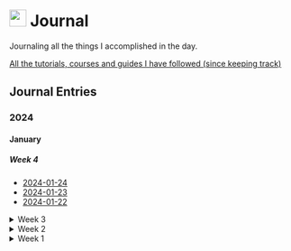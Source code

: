 <h1><img src="https://emojis.slackmojis.com/emojis/images/1648075155/56583/journal.gif?1648075155" width="30"/> Journal </h1>

<p>Journaling all the things I accomplished in the day.</p>

<a href="courses-tutorials-and-guides.md">All the tutorials, courses and guides I have followed (since keeping track)</a>

<h2>Journal Entries</h2>
<h3>2024</h3>
<h4>January</h4>
<h5>Week 4</h5>
<ul>
    <li><a href="2024/01-January/Week 4/2024-01-24.md">2024-01-24</a></li>
    <li><a href="2024/01-January/Week 4/2024-01-23.md">2024-01-23</a></li>
    <li><a href="2024/01-January/Week 4/2024-01-22.md">2024-01-22</a></li>
</ul>
<details>
    <summary>Week 3</summary>
    <ul>
        <li><a href="2024/01-January/Week 3/2024-01-21.md">2024-01-21</a></li>
        <li><a href="2024/01-January/Week 3/2024-01-20.md">2024-01-20</a></li>
        <li><a href="2024/01-January/Week 3/2024-01-19.md">2024-01-19</a></li>
        <li><a href="2024/01-January/Week 3/2024-01-18.md">2024-01-18</a></li>
        <li><a href="2024/01-January/Week 3/2024-01-17.md">2024-01-17</a></li>
        <li><a href="2024/01-January/Week 3/2024-01-16.md">2024-01-16</a></li>
        <li><a href="2024/01-January/Week 3/2024-01-15.md">2024-01-15</a></li>
    </ul>
</details>
<details>
    <summary>Week 2</summary>
    <ul>
        <li><a href="2024/01-January/Week 2/2024-01-14.md">2024-01-14</a></li>
        <li><a href="2024/01-January/Week 2/2024-01-13.md">2024-01-13</a></li>
        <li><a href="2024/01-January/Week 2/2024-01-12.md">2024-01-12</a></li>
        <li><a href="2024/01-January/Week 2/2024-01-11.md">2024-01-11</a></li>
        <li><a href="2024/01-January/Week 2/2024-01-10.md">2024-01-10</a></li>
        <li><a href="2024/01-January/Week 2/2024-01-09.md">2024-01-09</a></li>
        <li><a href="2024/01-January/Week 2/2024-01-08.md">2024-01-08</a></li>
    </ul>
</details>
<details>
    <summary>Week 1</summary>
    <ul>
        <li><a href="2024/01-January/Week 1/2024-01-07.md">2024-01-07</a></li>
        <li><a href="2024/01-January/Week 1/2024-01-06.md">2024-01-06</a></li>
        <li><a href="2024/01-January/Week 1/2024-01-05.md">2024-01-05</a></li>
        <li><a href="2024/01-January/Week 1/2024-01-04.md">2024-01-04</a></li>
        <li><a href="2024/01-January/Week 1/2024-01-03.md">2024-01-03</a></li>
        <li><a href="2024/01-January/Week 1/2024-01-02.md">2024-01-02</a></li>
        <li><a href="2024/01-January/Week 1/2024-01-01.md">2024-01-01</a></li>
    </ul>
</details>
